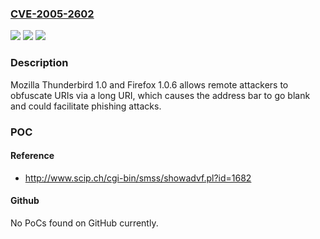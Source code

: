 ### [CVE-2005-2602](https://cve.mitre.org/cgi-bin/cvename.cgi?name=CVE-2005-2602)
![](https://img.shields.io/static/v1?label=Product&message=n%2Fa&color=blue)
![](https://img.shields.io/static/v1?label=Version&message=n%2Fa&color=blue)
![](https://img.shields.io/static/v1?label=Vulnerability&message=n%2Fa&color=brighgreen)

### Description

Mozilla Thunderbird 1.0 and Firefox 1.0.6 allows remote attackers to obfuscate URIs via a long URI, which causes the address bar to go blank and could facilitate phishing attacks.

### POC

#### Reference
- http://www.scip.ch/cgi-bin/smss/showadvf.pl?id=1682

#### Github
No PoCs found on GitHub currently.

